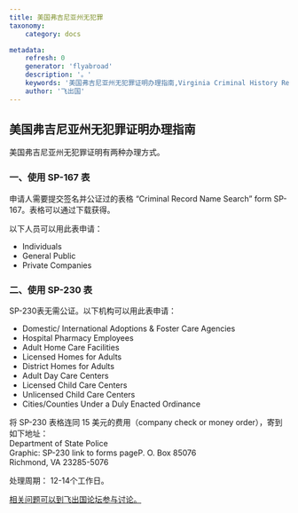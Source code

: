 ```yaml
---
title: 美国弗吉尼亚州无犯罪
taxonomy:
    category: docs

metadata:
    refresh: 0
    generator: 'flyabroad'
    description: '。'
    keywords: '美国弗吉尼亚州无犯罪证明办理指南,Virginia Criminal History Records Check'
    author: '飞出国'
---
```


## 美国弗吉尼亚州无犯罪证明办理指南

美国弗吉尼亚州无犯罪证明有两种办理方式。

### 一、使用 SP-167 表  ###

申请人需要提交签名并公证过的表格 “Criminal Record Name Search” form SP-167。表格可以通过下载获得。

以下人员可以用此表申请：

- Individuals
- General Public
- Private Companies

### 二、使用 SP-230 表 ###

SP-230表无需公证。以下机构可以用此表申请：

- Domestic/ International Adoptions & Foster Care Agencies
- Hospital Pharmacy Employees
- Adult Home Care Facilities
- Licensed Homes for Adults
- District Homes for Adults
- Adult Day Care Centers
- Licensed Child Care Centers
- Unlicensed Child Care Centers
- Cities/Counties Under a Duly Enacted Ordinance

将 SP-230 表格连同 15 美元的费用（company check or money order），寄到如下地址：  
Department of State Police  
Graphic: SP-230 link to forms pageP. O. Box 85076  
Richmond, VA 23285-5076

处理周期： 12-14个工作日。

[相关问题可以到飞出国论坛参与讨论。](http://bbs.fcgvisa.com/t/17573?target=_blank)